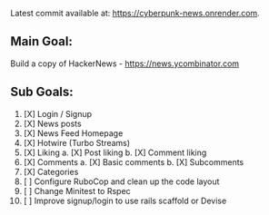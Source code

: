 Latest commit available at: https://cyberpunk-news.onrender.com.

## Main Goal:

Build a copy of HackerNews - https://news.ycombinator.com

## Sub Goals:

1. [X] Login / Signup
2. [X] News posts
3. [X] News Feed Homepage
4. [X] Hotwire (Turbo Streams)
5. [X] Liking
   a. [X] Post liking
   b. [X] Comment liking
6. [X] Comments
   a. [X] Basic comments
   b. [X] Subcomments
7. [X] Categories
8. [ ] Configure RuboCop and clean up the code layout
9. [ ] Change Minitest to Rspec
10. [ ] Improve signup/login to use rails scaffold or Devise


<!-- # README

This README would normally document whatever steps are necessary to get the
application up and running.

Things you may want to cover:

* Ruby version

* System dependencies

* Configuration

* Database creation

* Database initialization

* How to run the test suite

* Services (job queues, cache servers, search engines, etc.)

* Deployment instructions

* ... -->
